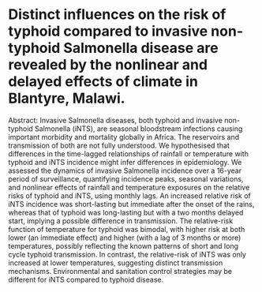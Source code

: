 Distinct influences on the risk of typhoid compared to invasive non-typhoid Salmonella disease are revealed by the nonlinear and delayed effects of climate in Blantyre, Malawi.
=======
Abstract:
Invasive Salmonella diseases, both typhoid and invasive non-typhoid Salmonella (iNTS), are seasonal bloodstream infections causing important morbidity and mortality globally in Africa. The reservoirs and transmission of both are not fully understood. We hypothesised that differences in the time-lagged relationships of rainfall or temperature with typhoid and iNTS incidence might infer differences in epidemiology. We assessed the dynamics of invasive Salmonella incidence over a 16-year period of surveillance, quantifying incidence peaks, seasonal variations, and nonlinear effects of rainfall and temperature exposures on the relative risks of typhoid and iNTS, using monthly lags. An increased relative risk of iNTS incidence was short-lasting but immediate after the onset of the rains, whereas that of typhoid was long-lasting but with a two months delayed start, implying a possible difference in transmission. The relative-risk function of temperature for typhoid was bimodal, with higher risk at both lower (an immediate effect) and higher (with a lag of 3 months or more) temperatures, possibly reflecting the known patterns of short and long cycle typhoid transmission. In contrast, the relative-risk of iNTS was only increased at lower temperatures, suggesting distinct transmission mechanisms. Environmental and sanitation control strategies may be different for iNTS compared to typhoid disease.
